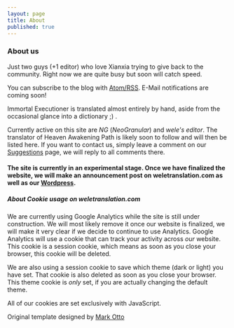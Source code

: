 ```yaml
---
layout: page
title: About
published: true
---
```



### About us

Just two guys (+1 editor) who love Xianxia trying to give back to the community. Right now we are quite busy but soon will catch speed.

You can subscribe to the blog with [Atom/RSS](http://weletranslation.com/atom.xml). E-Mail notifications are coming soon!

Immortal Executioner is translated almost entirely by hand, aside from the occasional glance into a dictionary ;) .

Currently active on this site are *NG* (*NeoGranular*) and *wele's editor*. The translator of Heaven Awakening Path is likely soon to follow and will then be listed here. If you want to contact us, simply leave a comment on our [Suggestions](http://weletranslation.com/suggestions.html) page, we will reply to all comments there.

#### The site is currently in an experimental stage. Once we have finalized the website, we will make an announcement post on weletranslation.com as well as our [Wordpress](http://weletranslation.wordpress.com).

##### About Cookie usage on weletranslation.com
We are currently using Google Analytics while the site is still under construction. We will most likely remove it once our website is finalized, we will make it very clear if we decide to continue to use Analytics. Google Analytics will use a cookie that can track your activity across *our* website. This cookie is a session cookie, which means as soon as you close your browser, this cookie will be deleted.

We are also using a session cookie to save which theme (dark or light) you have set. That cookie is also deleted as soon as you close your browser. This theme cookie is *only* set, if you are actually changing the default theme.

All of our cookies are set exclusively with JavaScript.



Original template designed by [Mark Otto](https://github.com/poole/lanyon)
